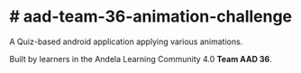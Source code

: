 <h1># aad-team-36-animation-challenge</h1>
A Quiz-based android application applying various animations. 
<p>Built by learners in the Andela Learning Community 4.0 <strong> Team AAD 36</strong>.</p>
